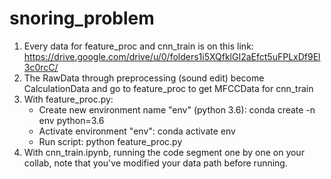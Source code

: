 # snoring_problem

1. Every data for feature_proc and cnn_train is on this link: https://drive.google.com/drive/u/0/folders1i5XQfklGI2aEfct5uFPLxDf9El3c0rcC/
2. The RawData through preprocessing (sound edit) become CalculationData and go to feature_proc to get MFCCData for cnn_train
3. With feature_proc.py:
   + Create new environment name "env" (python 3.6): conda create -n env python=3.6
   + Activate environment "env": conda activate env
   + Run script: python feature_proc.py
4. With cnn_train.ipynb, running the code segment one by one on your collab, note that you've modified your data path before running.
